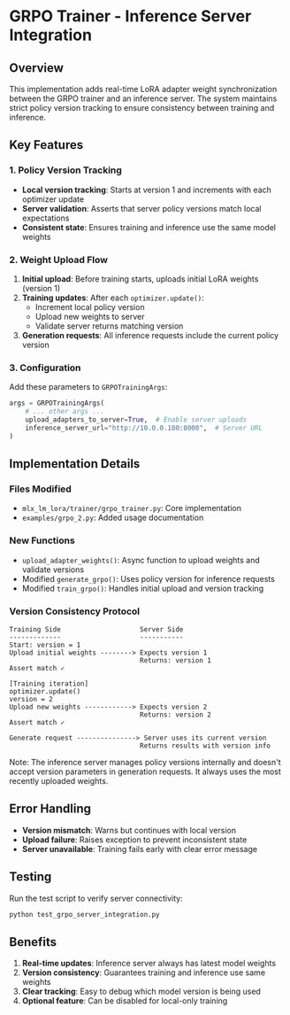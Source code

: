 # GRPO Trainer - Inference Server Integration

## Overview
This implementation adds real-time LoRA adapter weight synchronization between the GRPO trainer and an inference server. The system maintains strict policy version tracking to ensure consistency between training and inference.

## Key Features

### 1. Policy Version Tracking
- **Local version tracking**: Starts at version 1 and increments with each optimizer update
- **Server validation**: Asserts that server policy versions match local expectations
- **Consistent state**: Ensures training and inference use the same model weights

### 2. Weight Upload Flow
1. **Initial upload**: Before training starts, uploads initial LoRA weights (version 1)
2. **Training updates**: After each `optimizer.update()`:
   - Increment local policy version
   - Upload new weights to server
   - Validate server returns matching version
3. **Generation requests**: All inference requests include the current policy version

### 3. Configuration
Add these parameters to `GRPOTrainingArgs`:
```python
args = GRPOTrainingArgs(
    # ... other args ...
    upload_adapters_to_server=True,  # Enable server uploads
    inference_server_url="http://10.0.0.180:8000",  # Server URL
)
```

## Implementation Details

### Files Modified
- `mlx_lm_lora/trainer/grpo_trainer.py`: Core implementation
- `examples/grpo_2.py`: Added usage documentation

### New Functions
- `upload_adapter_weights()`: Async function to upload weights and validate versions
- Modified `generate_grpo()`: Uses policy version for inference requests
- Modified `train_grpo()`: Handles initial upload and version tracking

### Version Consistency Protocol
```
Training Side                    Server Side
-------------                    -----------
Start: version = 1               
Upload initial weights --------> Expects version 1
                                 Returns: version 1
Assert match ✓                   

[Training iteration]
optimizer.update()
version = 2
Upload new weights ------------> Expects version 2
                                 Returns: version 2
Assert match ✓

Generate request ---------------> Server uses its current version
                                 Returns results with version info
```

Note: The inference server manages policy versions internally and doesn't accept version parameters in generation requests. It always uses the most recently uploaded weights.

## Error Handling
- **Version mismatch**: Warns but continues with local version
- **Upload failure**: Raises exception to prevent inconsistent state
- **Server unavailable**: Training fails early with clear error message

## Testing
Run the test script to verify server connectivity:
```bash
python test_grpo_server_integration.py
```

## Benefits
1. **Real-time updates**: Inference server always has latest model weights
2. **Version consistency**: Guarantees training and inference use same weights
3. **Clear tracking**: Easy to debug which model version is being used
4. **Optional feature**: Can be disabled for local-only training